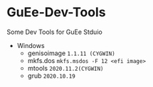 # GuEe-Dev-Tools
Some Dev Tools for GuEe Stduio

* Windows
  * genisoimage `1.1.11 (CYGWIN)` 
  * mkfs.dos  `mkfs.msdos -F 12 <efi image>`
  * mtools  `2020.11.2(CYGWIN)`
  * grub `2020.10.19`
